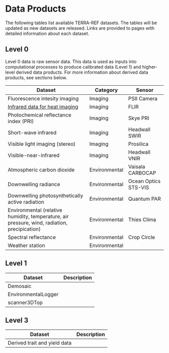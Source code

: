 # Data Products

The following tables list available TERRA-REF datasets. The tables will be updated as new datasets are released.  Links are provided to pages with detailed information about each dataset.

## Level 0

Level 0 data is raw sensor data. This data is used as inputs into computational processes to produce calibrated data \(Level 1\) and higher-level derived data products.  For more information about derived data products, see sections below.

| Dataset | Category | Sensor |
| --- | --- | --- |
| Fluorescence intesity imaging | Imaging | PSII Camera |
| [Infrared data for heat imaging](/flir.md) | Imaging | FLIR |
| Photochemical reflectance index \(PRI\) | Imaging | Skye PRI |
| Short-wave infrared | Imaging | Headwall SWIR |
| Visible light imaging \(stereo\) | Imaging | Prosilica |
| Visible-near-infrared | Imaging | Headwall VNIR |
| Atmospheric carbon dioxide | Environmental | Vaisala CARBOCAP |
| Downwelling radiance | Environmental | Ocean Optics STS-VIS |
| Downwelling photosynthetically active radiation | Environmental | Quantum PAR |
| Environmental \(relative humidity, temperature, air pressure, wind, radiation, precipication\) | Environmental | Thies Clima |
| Spectral reflectance | Environmental | Crop Circle |
| Weather station | Environmental |  |

## Level 1

| Dataset | Description |
| --- | --- |
| Demosaic |  |
| EnvironmentalLogger |  |
| scanner3DTop |

## Level 3

| Dataset | Description |
| --- | --- |
| Derived trait and yield data |  |

